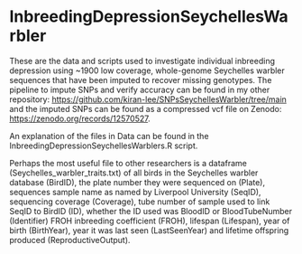 # InbreedingDepressionSeychellesWarbler
 
These are the data and scripts used to investigate individual inbreeding depression using ~1900 low coverage, whole-genome Seychelles warbler sequences that have been imputed to recover missing genotypes. The pipeline to impute SNPs and verify accuracy can be found in my other repository: https://github.com/kiran-lee/SNPsSeychellesWarbler/tree/main and the imputed SNPs can be found as a compressed vcf file on Zenodo: https://zenodo.org/records/12570527. 

An explanation of the files in Data can be found in the InbreedingDepressionSeychellesWarblers.R script.

Perhaps the most useful file to other researchers is a dataframe (Seychelles_warbler_traits.txt) of all birds in the Seychelles warbler database (BirdID), the plate number they were sequenced on (Plate), sequences sample name as named by Liverpool University (SeqID),  sequencing coverage (Coverage), tube number of sample used to link SeqID to BirdID  (ID), whether the ID used was BloodID or BloodTubeNumber (Identifier) FROH inbreeding coefficient (FROH),  lifespan (Lifespan), year of birth (BirthYear), year it was last seen (LastSeenYear) and lifetime offspring produced (ReproductiveOutput).
